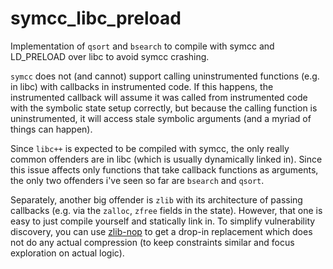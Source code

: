 # symcc_libc_preload
Implementation of `qsort` and `bsearch` to compile with symcc and LD_PRELOAD over libc to avoid symcc crashing.

`symcc` does not (and cannot) support calling uninstrumented functions (e.g. in libc) with callbacks in instrumented code. If this happens,
the instrumented callback will assume it was called from instrumented code with the symbolic state setup correctly, but because the calling function
is uninstrumented, it will access stale symbolic arguments (and a myriad of things can happen).

Since `libc++` is expected to be compiled with symcc, the only really common offenders are in libc (which is usually dynamically linked in).
Since this issue affects only functions that take callback functions as arguments, the only two offenders i've seen so far are `bsearch` and `qsort`.

Separately, another big offender is `zlib` with its architecture of passing callbacks (e.g. via the `zalloc`, `zfree` fields in the state). However, that one is easy to just compile yourself and statically link in. To simplify vulnerability discovery, you can use [zlib-nop](https://github.com/Lukas-Dresel/zlib-nop) to get a drop-in replacement which does not do any actual compression (to keep constraints similar and focus exploration on actual logic).
